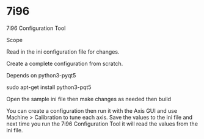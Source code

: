 # 7i96
7i96 Configuration Tool

Scope

Read in the ini configuration file for changes.

Create a complete configuration from scratch.

Depends on python3-pyqt5

sudo apt-get install python3-pqt5

Open the sample ini file then make changes as needed then build

You can create a configuration then run it with the Axis GUI and use
Machine > Calibration to tune each axis. Save the values to the ini file and
next time you run the 7i96 Configuration Tool it will read the values from the
ini file.
